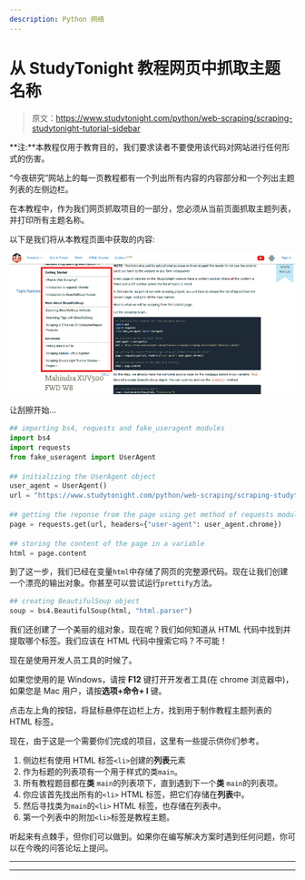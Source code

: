 ```yaml
---
description: Python 网络
---
```


# 从 StudyTonight 教程网页中抓取主题名称

> 原文：<https://www.studytonight.com/python/web-scraping/scraping-studytonight-tutorial-sidebar>

**注:**本教程仅用于教育目的，我们要求读者不要使用该代码对网站进行任何形式的伤害。

“今夜研究”网站上的每一页教程都有一个列出所有内容的内容部分和一个列出主题列表的左侧边栏。

在本教程中，作为我们网页抓取项目的一部分，您必须从当前页面抓取主题列表，并打印所有主题名称。

以下是我们将从本教程页面中获取的内容:

![Studytonight Sidebar tutorial topics](img/6eb881e79b9b719f07878bb5061a480e.png)

让刮擦开始...

```py
## importing bs4, requests and fake_useragent modules
import bs4
import requests
from fake_useragent import UserAgent

## initializing the UserAgent object
user_agent = UserAgent()
url = "https://www.studytonight.com/python/web-scraping/scraping-studytonight-tutorial-sidebar"

## getting the reponse from the page using get method of requests module
page = requests.get(url, headers={"user-agent": user_agent.chrome})

## storing the content of the page in a variable
html = page.content
```

到了这一步，我们已经在变量`html`中存储了网页的完整源代码。现在让我们创建一个漂亮的输出对象。你甚至可以尝试运行`prettify`方法。

```py
## creating BeautifulSoup object
soup = bs4.BeautifulSoup(html, "html.parser") 
```

我们还创建了一个美丽的组对象，现在呢？我们如何知道从 HTML 代码中找到并提取哪个标签。我们应该在 HTML 代码中搜索它吗？不可能！

现在是使用开发人员工具的时候了。

如果您使用的是 Windows，请按 **F12** 键打开开发者工具(在 chrome 浏览器中)，如果您是 Mac 用户，请按**选项+命令+ I** 键。

点击左上角的按钮，将鼠标悬停在边栏上方，找到用于制作教程主题列表的 HTML 标签。

现在，由于这是一个需要你们完成的项目，这里有一些提示供你们参考。

1.  侧边栏有使用 HTML 标签`<li>`创建的**列表**元素
2.  作为标题的列表项有一个用于样式的类`main`。
3.  所有教程题目都在**类** `main`的列表项下，直到遇到下一个**类** `main`的列表项。
4.  你应该首先找出所有的`<li>` HTML 标签，把它们存储在**列表**中。
5.  然后寻找类为`main`的`<li>` HTML 标签，也存储在列表中。
6.  第一个列表中的附加`<li>`标签是教程主题。

听起来有点棘手，但你们可以做到。如果你在编写解决方案时遇到任何问题，你可以在今晚的问答论坛上提问。

* * *

* * *